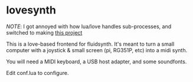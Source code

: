 # lovesynth

*NOTE*: I got annoyed with how lua/love handles sub-processes, and switched to making [this project](https://github.com/konsumer/fluiray)

This is a love-based frontend for fluidsynth. It's meant to turn a small computer with a joystick & small screen (pi, RG351P, etc) into a midi synth.

You will need a MIDI keyboard, a USB host adapter, and some soundfonts.

Edit conf.lua to configure.
